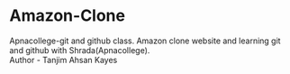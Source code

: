 # Amazon-Clone
Apnacollege-git and github class. Amazon clone website and learning git and github with Shrada(Apnacollege).
<br/>
Author - Tanjim Ahsan Kayes
